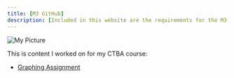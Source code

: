 ```yaml
---
title: [M3 GitHub]
description: [Included in this website are the requirements for the M3 assignment.]
---
```


![My Picture](/pics/)

This is content I worked on for my CTBA course:

- [Graphing Assignment](/graphing/index.md)
